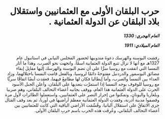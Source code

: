 <h1 dir="rtl">حرب البلقان الأولى مع العثمانيين واستقلال بلاد البلقان عن الدولة العثمانية .</h1>

<h5 dir="rtl">العام الهجري:  1330

العام الميلادي: 1911

</h5>

<p dir="rtl">رفضت البوسنة والهرسك دعوةَ مندوبيها لحضور المجلس النيابي في استانبول عام 1327هـ مع أنها لا تزال تتبع الدولة العثمانية اسمًا، واتجهت نحو الصرب، وهذا ما أثار النمسا التي اتفقت مع روسيا سرًّا على أن تضم البوسنة والهرسك إليها مقابِلَ إبقاء مضائق البوسفور والدردنيل مفتوحةً دائمًا لروسيا، وبالفعل قامت النمسا باحتلالهما، وزاد العداء بين النمسا والصرب، وأما إيطاليا فكان لها مطامِعُ فيهما، فعقدت أيضًا اتفاقًا سريًّا مع روسيا للوقوف بوجه النمسا إذا استمرَّت بتعديها على البلقان، وأعلن الجبل الأسود الحربَ على الدولة العثمانية هذا العام، ووقف بجانبه أعضاء التحالف البلقاني، وهم صربيا وبلغاريا واليونان، وتمكنوا من إحراز النصر على العثمانيين، واستعملوا الطائراتِ لأول مرة وقصفوا مدينة أدرنة، وفقدت الدولة العثمانية معظمَ أراضيها في أوربا، ثم بعد وقف القتال جرى الاتفاقُ على استقلال ألبانيا، وقُسِّمَت الأراضي الباقية التي كانت للعثمانيين بين أعضاء التحالف البلقاني، وعُرِفَت هذه الحرب باسم حربِ البلقان الأولى.</p></br>
